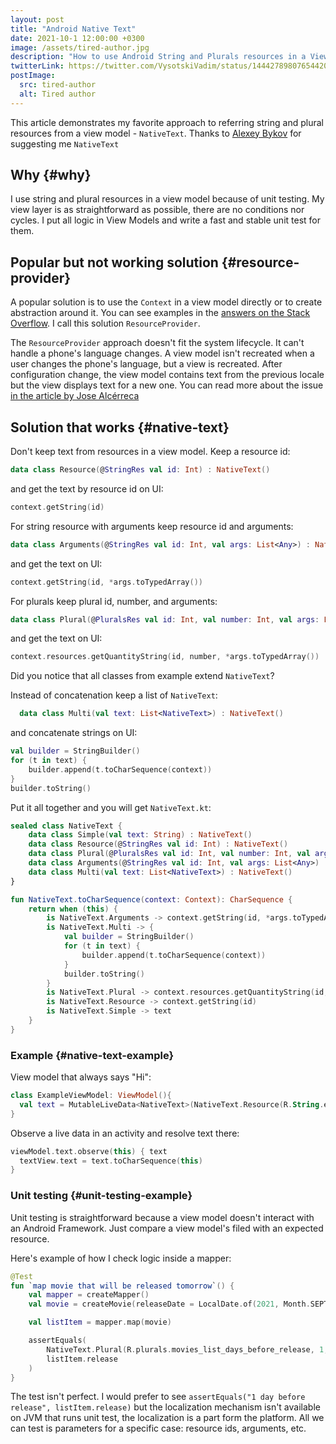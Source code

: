 ```yaml
---
layout: post
title: "Android Native Text"
date: 2021-10-1 12:00:00 +0300
image: /assets/tired-author.jpg
description: "How to use Android String and Plurals resources in a View Model + Unit testing them."
twitterLink: https://twitter.com/VysotskiVadim/status/1444278980765442048?s=20
postImage:
  src: tired-author
  alt: Tired author
---
```


This article demonstrates my favorite approach to referring string and plural resources from a view model - `NativeText`.
Thanks to [Alexey Bykov](https://twitter.com/nonewsss) for suggesting me `NativeText`

## Why {#why}

I use string and plural resources in a view model because of unit testing.
My view layer is as straightforward as possible, there are no conditions nor cycles.
I put all logic in View Models and write a fast and stable unit test for them. 

## Popular but not working solution {#resource-provider}

A popular solution is to use the `Context` in a view model directly or to create abstraction around it.
You can see examples in the
[answers on the Stack Overflow](https://stackoverflow.com/questions/47628646/how-should-i-get-resourcesr-string-in-viewmodel-in-android-mvvm-and-databindi).
I call this solution `ResourceProvider`.

The `ResourceProvider` approach doesn't fit the system lifecycle.
It can't handle a phone's language changes.
A view model isn't recreated when a user changes the phone's language, but a view is recreated.
After configuration change, the view model contains text from the previous locale but the view displays text for a new one.
You can read more about the issue [in the article by Jose Alcérreca](https://medium.com/androiddevelopers/locale-changes-and-the-androidviewmodel-antipattern-84eb677660d9)

## Solution that works {#native-text}

Don't keep text from resources in a view model.
Keep a resource id:
```kotlin
data class Resource(@StringRes val id: Int) : NativeText()
```
and get the text by resource id on UI:
```kotlin
context.getString(id)
```


For string resource with arguments keep resource id and arguments:
```kotlin
data class Arguments(@StringRes val id: Int, val args: List<Any>) : NativeText()
```
and get the text on UI:
```kotlin
context.getString(id, *args.toTypedArray())
```

For plurals keep plural id, number, and arguments:
```kotlin
data class Plural(@PluralsRes val id: Int, val number: Int, val args: List<Any>) : NativeText()
```
and get the text on UI:
```kotlin
context.resources.getQuantityString(id, number, *args.toTypedArray())
```

Did you notice that all classes from example extend `NativeText`?

Instead of concatenation keep a list of `NativeText`:
```kotlin
  data class Multi(val text: List<NativeText>) : NativeText()
```
and concatenate strings on UI:
```kotlin
val builder = StringBuilder()
for (t in text) {
    builder.append(t.toCharSequence(context))
}
builder.toString()
```

Put it all together and you will get `NativeText.kt`:
```kotlin
sealed class NativeText {
    data class Simple(val text: String) : NativeText()
    data class Resource(@StringRes val id: Int) : NativeText()
    data class Plural(@PluralsRes val id: Int, val number: Int, val args: List<Any>) : NativeText()
    data class Arguments(@StringRes val id: Int, val args: List<Any>) : NativeText()
    data class Multi(val text: List<NativeText>) : NativeText()
}

fun NativeText.toCharSequence(context: Context): CharSequence {
    return when (this) {
        is NativeText.Arguments -> context.getString(id, *args.toTypedArray())
        is NativeText.Multi -> {
            val builder = StringBuilder()
            for (t in text) {
                builder.append(t.toCharSequence(context))
            }
            builder.toString()
        }
        is NativeText.Plural -> context.resources.getQuantityString(id, number, *args.toTypedArray())
        is NativeText.Resource -> context.getString(id)
        is NativeText.Simple -> text
    }
}
```

### Example {#native-text-example}

View model that always says "Hi":
```kotlin
class ExampleViewModel: ViewModel(){
  val text = MutableLiveData<NativeText>(NativeText.Resource(R.String.example_hi))
}
```

Observe a live data in an activity and resolve text there:
```kotlin
viewModel.text.observe(this) { text
  textView.text = text.toCharSequence(this)
}
```
### Unit testing {#unit-testing-example}

Unit testing is straightforward because a view model doesn't interact with an Android Framework.
Just compare a view model's filed with an expected resource.

Here's example of how I check logic inside a mapper:
```kotlin
@Test
fun `map movie that will be released tomorrow`() {
    val mapper = createMapper()
    val movie = createMovie(releaseDate = LocalDate.of(2021, Month.SEPTEMBER, 30))

    val listItem = mapper.map(movie)

    assertEquals(
        NativeText.Plural(R.plurals.movies_list_days_before_release, 1, listOf(1)),
        listItem.release
    )
}
```

The test isn't perfect.
I would prefer to see `assertEquals("1 day before release", listItem.release)`
but the localization mechanism isn't available on JVM that runs unit test, the localization is a part form the platform.
All we can test is parameters for a specific case: resource ids, arguments, etc.